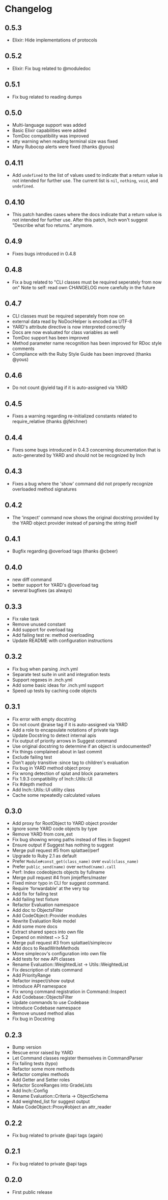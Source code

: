# Changelog

## 0.5.3

- Elixir: Hide implementations of protocols

## 0.5.2

- Elixir: Fix bug related to @moduledoc

## 0.5.1

- Fix bug related to reading dumps

## 0.5.0

- Multi-language support was added
- Basic Elixir capabilities were added
- TomDoc compatibility was improved
- stty warning when reading terminal size was fixed
- Many Rubocop alerts were fixed (thanks @yous)

## 0.4.11

- Add `undefined` to the list of values used to indicate that a return value
  is not intended for further use. The current list is `nil`, `nothing`,
  `void`, and `undefined`.

## 0.4.10

- This patch handles cases where the docs indicate that a return value is not
  intended for further use. After this patch, Inch won't suggest "Describe
  what foo returns." anymore.

## 0.4.9

- Fixes bugs introduced in 0.4.8

## 0.4.8

- Fix a bug related to "CLI classes must be required seperately from now on"
  Note to self: read own CHANGELOG more carefully in the future

## 0.4.7

- CLI classes must be required seperately from now on
- external data read by NoDocHelper is encoded as UTF-8
- YARD's attribute directive is now interpreted correctly
- Docs are now evaluated for class variables as well
- TomDoc support has been improved
- Method parameter name recognition has been improved for RDoc style comments
- Compliance with the Ruby Style Guide has been improved (thanks @yous)

## 0.4.6

- Do not count @yield tag if it is auto-assigned via YARD


## 0.4.5

- Fixes a warning regarding re-initialized constants related to require_relative (thanks @jfelchner)


## 0.4.4

- Fixes some bugs introduced in 0.4.3 concerning documentation that is
  auto-generated by YARD and should not be recognized by Inch


## 0.4.3

- Fixes a bug where the 'show' command did not properly recognize overloaded
  method signatures


## 0.4.2

- The 'inspect' command now shows the original docstring provided by the
  YARD object provider instead of parsing the string itself


## 0.4.1

- Bugfix regarding @overload tags (thanks @cbeer)


## 0.4.0

- new diff command
- better support for YARD's @overload tag
- several bugfixes (as always)


## 0.3.3

- Fix rake task
- Remove unused constant
- Add support for overload tag
- Add failing test re: method overloading
- Update README with configuration instructions


## 0.3.2

- Fix bug when parsing .inch.yml
- Separate test suite in unit and integration tests
- Support regexes in .inch.yml
- Add some basic ideas for .inch.yml support
- Speed up tests by caching code objects


## 0.3.1

- Fix error with empty docstring
- Do not count @raise tag if it is auto-assigned via YARD
- Add a role to encapsulate notations of private tags
- Update Docstring to detect internal apis
- Fix output of priority arrows in Suggest command
- Use original docstring to determine if an object is undocumented?
- Fix things complained about in last commit
- Exclude failing test
- Don't apply transitive :since tag to children's evaluation
- Fix bug in YARD method object proxy
- Fix wrong detection of splat and block parameters
- Fix 1.9.3 compatibility of Inch::Utils::UI
- Fix #depth method
- Add Inch::Utils::UI utility class
- Cache some repeatedly calculated values


## 0.3.0

- Add proxy for RootObject to YARD object provider
- Ignore some YARD code objects by type
- Remove YARD from core_ext
- Fix bug showing wrong paths instead of files in Suggest
- Ensure output if Suggest has nothing to suggest
- Merge pull request #5 from splattael/perf
- Upgrade to Ruby 2.1 as default
- Prefer `Module#const_get(class_name)` over `eval(class_name)`
- Prefer `public_send(name)` over `method(name).call`
- Perf: Index codeobjects objects by fullname
- Merge pull request #4 from jimjeffers/master
- Fixed minor typo in CLI for suggest command.
- Require 'forwardable' at the very top
- Add fix for failing test
- Add failing test fixture
- Refactor Evaluation namespace
- Add doc to ObjectsFilter
- Add CodeObject::Provider modules
- Rewrite Evaluation Role model
- Add some more docs
- Extract shared specs into own file
- Depend on minitest ~> 5.2
- Merge pull request #3 from splattael/simplecov
- Add docs to ReadWriteMethods
- Move simplecov's configuration into own file
- Add tests for new API classes
- Rename Evaluation::WeightedList -> Utils::WeightedList
- Fix description of stats command
- Add PriorityRange
- Refactor inspect/show output
- Introduce API namespace
- Fix wrong command registration in Command::Inspect
- Add Codebase::ObjectsFilter
- Update commands to use Codebase
- Introduce Codebase namespace
- Remove unused method alias
- Fix bug in Docstring


## 0.2.3

- Bump version
- Rescue error raised by YARD
- Let Command classes register themselves in CommandParser
- Fix failing tests (typo)
- Refactor some more methods
- Refactor complex methods
- Add Getter and Setter roles
- Refactor ScoreRanges into GradeLists
- Add Inch::Config
- Rename Evaluation::Criteria -> ObjectSchema
- Add weighted_list for suggest output
- Make CodeObject::Proxy#object an attr_reader


## 0.2.2

- Fix bug related to private @api tags (again)


## 0.2.1

- Fix bug related to private @api tags


## 0.2.0

- First public release
